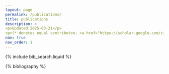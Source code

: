 ```yaml
---
layout: page
permalink: /publications/
title: publications
description: >
<p>Updated 2025-03-21</p>
<p>(* denotes equal contributon; <a href="https://scholar.google.com/citations?user=9uWgjIUAAAAJ&hl=en">Google Scholar</a>)</p>
nav: true
nav_order: 1
---
```


<!-- _pages/publications.md -->

<!-- Bibsearch Feature -->

{% include bib_search.liquid %}

<div class="publications">

{% bibliography %}

</div>
